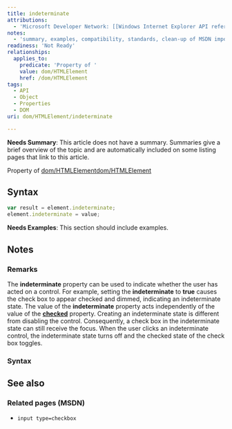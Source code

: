 ```yaml
---
title: indeterminate
attributions:
  - 'Microsoft Developer Network: [[Windows Internet Explorer API reference](http://msdn.microsoft.com/en-us/library/ie/hh828809%28v=vs.85%29.aspx) Article]'
notes:
  - 'summary, examples, compatibility, standards, clean-up of MSDN import'
readiness: 'Not Ready'
relationships:
  applies_to:
    predicate: 'Property of '
    value: dom/HTMLElement
    href: /dom/HTMLElement
tags:
  - API
  - Object
  - Properties
  - DOM
uri: dom/HTMLElement/indeterminate

---
```

**Needs Summary**: This article does not have a summary. Summaries give a brief overview of the topic and are automatically included on some listing pages that link to this article.

Property of [dom/HTMLElement](/dom/HTMLElement)[dom/HTMLElement](/dom/HTMLElement)

## <span>Syntax</span>

``` js
var result = element.indeterminate;
element.indeterminate = value;
```

**Needs Examples**: This section should include examples.

## <span>Notes</span>

### <span>Remarks</span>

The **indeterminate** property can be used to indicate whether the user has acted on a control. For example, setting the **indeterminate** to **true** causes the check box to appear checked and dimmed, indicating an indeterminate state. The value of the **indeterminate** property acts independently of the value of the [**checked**](/html/attributes/checked) property. Creating an indeterminate state is different from disabling the control. Consequently, a check box in the indeterminate state can still receive the focus. When the user clicks an indeterminate control, the indeterminate state turns off and the checked state of the check box toggles.

### <span>Syntax</span>

## <span>See also</span>

### <span>Related pages (MSDN)</span>

-   `input type=checkbox`
